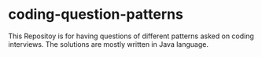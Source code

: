 # coding-question-patterns
This Repositoy is for having questions of different patterns asked on coding interviews. The solutions are mostly written in Java language. 
